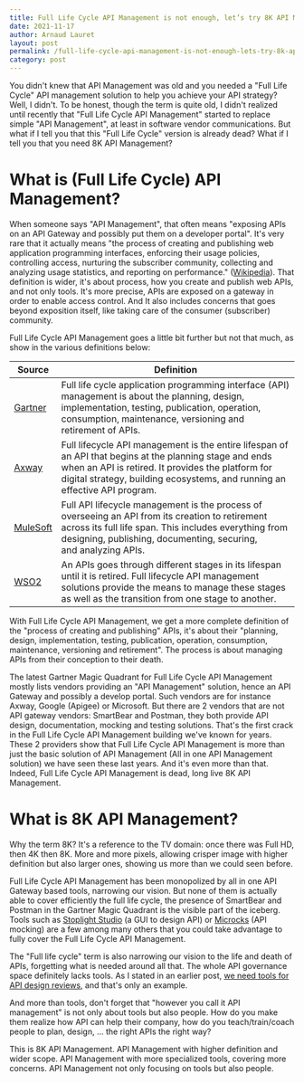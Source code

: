 ```yaml
---
title: Full Life Cycle API Management is not enough, let’s try 8K API Management
date: 2021-11-17
author: Arnaud Lauret
layout: post
permalink: /full-life-cycle-api-management-is-not-enough-lets-try-8k-api-management/
category: post
---
```


You didn't knew that API Management was old and you needed a "Full Life Cycle" API management solution to help you achieve your API strategy?
Well, I didn't.
To be honest, though the term is quite old, I didn't realized until recently that "Full Life Cycle API Management" started to replace simple "API Management", at least in software vendor communications.
But what if I tell you that this "Full Life Cycle" version is already dead?
What if I tell you that you need 8K API Management?
<!--more-->

# What is (Full Life Cycle) API Management?

When someone says "API Management", that often means "exposing APIs on an API Gateway and possibly put them on a developer portal".
It's very rare that it actually means "the process of creating and publishing web application programming interfaces, enforcing their usage policies, controlling access, nurturing the subscriber community, collecting and analyzing usage statistics, and reporting on performance." ([Wikipedia](https://en.wikipedia.org/wiki/API_management)).
That definition is wider, it's about process, how you create and publish web APIs, and not only tools.
It's more precise, APIs are exposed on a gateway in order to enable access control.
And It also includes concerns that goes beyond exposition itself, like taking care of the consumer (subscriber) community. 

Full Life Cycle API Management goes a little bit further but not that much, as show in the various definitions below:

| Source | Definition |
|--------|------------|
|[Gartner](https://www.gartner.com/reviews/market/full-life-cycle-api-management) | Full life cycle application programming interface (API) management is about the planning, design, implementation, testing, publication, operation, consumption, maintenance, versioning and retirement of APIs.|
[Axway](https://www.axway.com/en/products/api-management/full-lifecycle-api-management) | Full lifecycle API management is the entire lifespan of an API that begins at the planning stage and ends when an API is retired. It provides the platform for digital strategy, building ecosystems, and running an effective API program.|
[MuleSoft](https://www.mulesoft.com/resources/api/what-is-full-lifecycle-api-management) | Full API lifecycle management is the process of overseeing an API from its creation to retirement across its full life span. This includes everything from designing, publishing, documenting, securing, and analyzing APIs. |
[WSO2](https://wso2.com/what-is-full-lifecycle-api-management/) | An APIs goes through different stages in its lifespan until it is retired. Full lifecycle API management solutions provide the means to manage these stages as well as the transition from one stage to another. 

With Full Life Cycle API Management, we get a more complete definition of the "process of creating and publishing" APIs, it's about their "planning, design, implementation, testing, publication, operation, consumption, maintenance, versioning and retirement". 
The process is about managing APIs from their conception to their death.

The latest Gartner Magic Quadrant for Full Life Cycle API Management mostly lists vendors providing an "API Management" solution, hence an API Gateway and possibly a develop portal.
Such vendors are for instance Axway, Google (Apigee) or Microsoft.
But there are 2 vendors that are not API gateway vendors: SmartBear and Postman, they both provide API design, documentation, mocking and testing solutions.
That's the first crack in the Full Life Cycle API Management building we've known for years.
These 2 providers show that Full Life Cycle API Management is more than just the basic solution of API Management (All in one API Management solution) we have seen these last years.
And it's even more than that.
Indeed, Full Life Cycle API Management is dead, long live 8K API Management.

# What is 8K API Management?

Why the term 8K?
It's a reference to the TV domain: once there was Full HD, then 4K then 8K.
More and more pixels, allowing crisper image with higher definition but also larger ones, showing us more than we could seen before.

Full Life Cycle API Management has been monopolized by all in one API Gateway based tools, narrowing our vision.
But none of them is actually able to cover efficiently the full life cycle, the presence of SmartBear and Postman in the Gartner Magic Quadrant is the visible part of the iceberg.
Tools such as [Stoplight Studio](https://stoplight.io/studio/) (a GUI to design API) or [Microcks](https://microcks.io/) (API mocking) are a few among many others that you could take advantage to fully cover the Full Life Cycle API Management. 

The "Full life cycle" term is also narrowing our vision to the life and death of APIs, forgetting what is needed around all that.
The whole API governance space definitely lacks tools.
As I stated in an earlier post, [we need tools for API design reviews](/we-need-specialized-tools-for-api-design-reviews/), and that's only an example.

And more than tools, don't forget that "however you call it API management" is not only about tools but also people.
How do you make them realize how API can help their company, how do you teach/train/coach people to plan, design, ... the right APIs the right way?

This is 8K API Management.
API Management with higher definition and wider scope.
API Management with more specialized tools, covering more concerns. 
API Management not only focusing on tools but also people.
